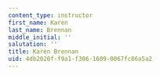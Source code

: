 ```yaml
---
content_type: instructor
first_name: Karen
last_name: Brennan
middle_initial: ''
salutation: ''
title: Karen Brennan
uid: 4db2020f-f9a1-f306-1609-0067fc86a5a2
---
```

